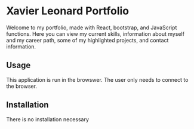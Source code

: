 
# Xavier Leonard Portfolio

Welcome to my portfolio, made with React, bootstrap, and JavaScript functions. Here you can view my current skills, information about myself and my career path, some of my highlighted projects, and contact information. 

## Usage

This application is run in the browswer. The user only needs to connect to the browser. 

## Installation

There is no installation necessary


